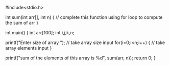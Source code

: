 #include<stdio.h>

int sum(int arr[], int n) {
// complete this function using for loop to compute the sum of arr
}


int main() {
    int arr[100];
    int i,j,k,n;

printf("Enter size of array ");
    // take array size input
    for(i=0;i<n;i++)
    {
        // take array elements input
    }

printf("sum of the elements of this array is %d", sum(arr, n));
    return 0;
}
